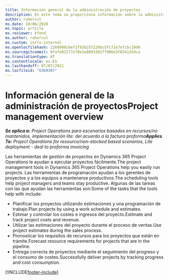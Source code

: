 ```yaml
---
title: Información general de la administración de proyectos
description: En este tema se proporciona información sobre la administración de proyecto en Dynamics 365 Project Operations.
author: ruhercul
ms.date: 10/06/2020
ms.topic: article
ms.reviewer: kfend
ms.author: ruhercul
ms.custom: intro-internal
ms.openlocfilehash: 2160908c6ef1f92b257229bc5fc71e7efcbc10d6
ms.sourcegitcommit: 0fafe022731f0e1e8693382ff906e3f8541d34ca
ms.translationtype: HT
ms.contentlocale: es-ES
ms.lasthandoff: 07/07/2021
ms.locfileid: "6369307"
---
```

# <a name="project-management-overview"></a><span data-ttu-id="057ff-103">Información general de la administración de proyectos</span><span class="sxs-lookup"><span data-stu-id="057ff-103">Project management overview</span></span>

<span data-ttu-id="057ff-104">_**Se aplica a:** Project Operations para escenarios basados en recursos/no mantenidos, implementación lite: del acuerdo a la factura proforma_</span><span class="sxs-lookup"><span data-stu-id="057ff-104">_**Applies To:** Project Operations for resource/non-stocked based scenarios, Lite deployment - deal to proforma invoicing_</span></span>

<span data-ttu-id="057ff-105">Las herramientas de gestión de proyectos en Dynamics 365 Project Operations le ayudan a ejecutar proyectos fácilmente.</span><span class="sxs-lookup"><span data-stu-id="057ff-105">The project management tools in Dynamics 365 Project Operations help you easily run projects.</span></span> <span data-ttu-id="057ff-106">Las herramientas de programación ayudan a los gerentes de proyectos y a los equipos a mantenerse productivos.</span><span class="sxs-lookup"><span data-stu-id="057ff-106">The scheduling tools help project managers and teams stay productive.</span></span> <span data-ttu-id="057ff-107">Algunas de las tareas con las que ayudan las herramientas son:</span><span class="sxs-lookup"><span data-stu-id="057ff-107">Some of the tasks that the tools help with include:</span></span>

- <span data-ttu-id="057ff-108">Planificar los proyectos utilizando estimaciones y una programación de trabajo.</span><span class="sxs-lookup"><span data-stu-id="057ff-108">Plan projects by using a work schedule and estimates.</span></span>
- <span data-ttu-id="057ff-109">Estimar y controlar los costes e ingresos del proyecto.</span><span class="sxs-lookup"><span data-stu-id="057ff-109">Estimate and track project costs and revenue.</span></span>
- <span data-ttu-id="057ff-110">Utilizar las estimaciones del proyecto durante el proceso de ventas.</span><span class="sxs-lookup"><span data-stu-id="057ff-110">Use project estimates during the sales process.</span></span>
- <span data-ttu-id="057ff-111">Pronosticar los requisitos de recursos para los proyectos que están en trámite.</span><span class="sxs-lookup"><span data-stu-id="057ff-111">Forecast resource requirements for projects that are in the pipeline.</span></span>
- <span data-ttu-id="057ff-112">Entrega correcta de proyectos mediante el seguimiento del progreso y el consumo de costes.</span><span class="sxs-lookup"><span data-stu-id="057ff-112">Successfully deliver projects by tracking progress and cost consumption.</span></span>


[!INCLUDE[footer-include](../includes/footer-banner.md)]